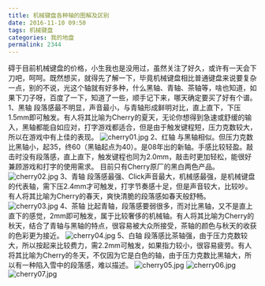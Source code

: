 ```yaml
---
title: 机械键盘各种轴的图解及区别
date: 2016-11-10 09:50
tags: 机械键盘
categories: 我的地盘
permalink: 2344
---
```


碍于目前机械键盘的价格，小生我也是没用过，虽然关注了好久，或许有一天会下刀吧，呵呵。既然想买，就得先了解一下，毕竟机械键盘相比普通键盘来说要复杂一点，别的不说，光这个轴就有好多种，什么黑轴、青轴、茶轴等，啥也知道，如果下刀子呀，百度了一下，知道了一些，顺手记下来，哪天确定要买了好有个谱。
1、黑轴
段落感最不明显，声音最小，与青轴形成鲜明对比，直上直下，下压1.5mm即可触发。有人将其比喻为Cherry的夏天，无论你想得到急速或舒缓的输入，黑轴都能自如应对，打字游戏都适合，但是由于触发键程短，压力克数较大，<!--more-->所以在游戏中有上佳的表现。
![cherry01.jpg][1]
2、红轴
与黑轴相似。但压力克数比黑轴小，起35，终60（黑轴起点为40）。是08年出的新轴。手感比较轻盈。敲击时没有段落感，直上直下，触发键程也同为2.0mm，敲击时更加轻松，能很好兼顾游戏和打字的使用需求。 目前只有Cherry原厂的黑白两色产品。
![cherry02.jpg][2]
3、青轴
段落感最强、Click声音最大，机械感最强，是机械键盘的代表轴，需下压2.4mm才可触发，打字节奏感十足，但是声音较大，比较吵。有人将其比喻为Cherry的春天，爽快清脆的段落感如春天般舒畅。
![cherry03.jpg][3]
4、茶轴
比起青轴，段落感要弱很多，而对比黑轴，又不是直上直下的感觉，2mm即可触发，属于比较奢侈的机械轴。有人将其比喻为Cherry的秋天，结合了青轴与黑轴的特点，很容易被大众所接受，茶轴的颜色与秋天的收获的色彩更为接近。
![cherry04.jpg][4]
5、白轴
段落感比茶轴强，由于压力克数较大，所以按起来比较费力，需2.2mm可触发，如果指力较小，很容易疲劳。有人将其比喻为Cherry的冬天，不仅因为它是白色的轴，由于压力克数比黑轴大，所以有一种陷入雪中的段落感，难以描述。
![cherry05.jpg][5]
![cherry06.jpg][6]
![cherry07.jpg][7]

  [1]: https://cdn.uu126.cn/usr/uploads/2016/11/2624964748.jpg
  [2]: https://cdn.uu126.cn/usr/uploads/2016/11/1291389753.jpg
  [3]: https://cdn.uu126.cn/usr/uploads/2016/11/2727090880.jpg
  [4]: https://cdn.uu126.cn/usr/uploads/2016/11/3506791528.jpg
  [5]: https://cdn.uu126.cn/usr/uploads/2016/11/3100307522.jpg
  [6]: https://cdn.uu126.cn/usr/uploads/2016/11/1701230992.jpg
  [7]: https://cdn.uu126.cn/usr/uploads/2016/11/903120148.jpg